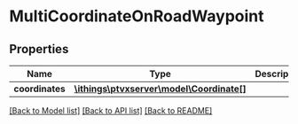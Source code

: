 # MultiCoordinateOnRoadWaypoint

## Properties
Name | Type | Description | Notes
------------ | ------------- | ------------- | -------------
**coordinates** | [**\ithings\ptvxserver\model\Coordinate[]**](Coordinate.md) |  | [optional] 

[[Back to Model list]](../../README.md#documentation-for-models) [[Back to API list]](../../README.md#documentation-for-api-endpoints) [[Back to README]](../../README.md)

